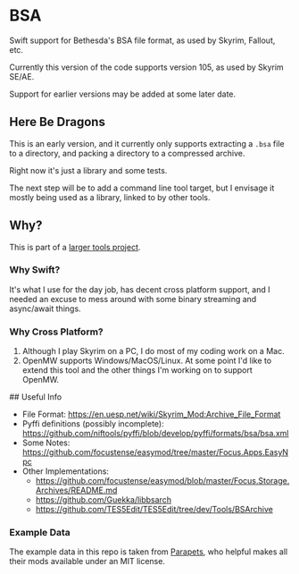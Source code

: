 # BSA

Swift support for Bethesda's BSA file format, as used by Skyrim, Fallout, etc.

Currently this version of the code supports version 105, as used by Skyrim SE/AE. 

Support for earlier versions may be added at some later date. 

## Here Be Dragons

This is an early version, and it currently only supports extracting a `.bsa` file to a directory, and packing a directory to a compressed archive.

Right now it's just a library and some tests. 

The next step will be to add a command line tool target, but I envisage it mostly being used as a library, linked to by other tools. 

## Why?

This is part of a [larger tools project](https://github.com/elegantchaos/SkyrimFileFormat).

### Why Swift?

It's what I use for the day job, has decent cross platform support, and I needed an excuse to mess around with some binary streaming and async/await things. 

### Why Cross Platform?

1. Although I play Skyrim on a PC, I do most of my coding work on a Mac.
2. OpenMW supports Windows/MacOS/Linux. At some point I'd like to extend this tool and the other things I'm working on to support OpenMW.

## Useful Info

- File Format: https://en.uesp.net/wiki/Skyrim_Mod:Archive_File_Format
- Pyffi definitions (possibly incomplete): https://github.com/niftools/pyffi/blob/develop/pyffi/formats/bsa/bsa.xml
- Some Notes: https://github.com/focustense/easymod/tree/master/Focus.Apps.EasyNpc
- Other Implementations:
  - https://github.com/focustense/easymod/blob/master/Focus.Storage.Archives/README.md
  - https://github.com/Guekka/libbsarch
  - https://github.com/TES5Edit/TES5Edit/tree/dev/Tools/BSArchive
  
### Example Data

The example data in this repo is taken from [Parapets](https://www.nexusmods.com/skyrimspecialedition/users/39501725), who helpful makes all their mods available under an MIT license.
